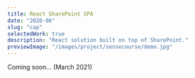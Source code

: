 ```yaml
---
title: React SharePoint SPA
date: "2020-06"
slug: "cap"
selectedWork: true
description: "React solution built on top of SharePoint."
previewImage: "/images/project/sensecourse/demo.jpg"
---
```


Coming soon... (March 2021)
